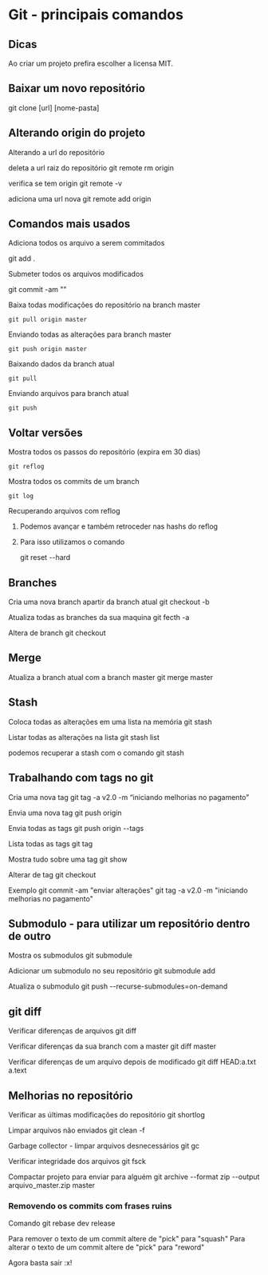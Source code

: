 # Git - principais comandos

## Dicas

Ao criar um projeto prefira escolher a licensa MIT.

## Baixar um novo repositório

git clone [url] [nome-pasta]

## Alterando origin do projeto

Alterando a url do repositório

deleta a url raiz do repositório
git remote rm origin

verifica se tem origin
git remote -v

adiciona uma url nova
git remote add origin <nova-url>

## Comandos mais usados

Adiciona todos os arquivo a serem commitados
  
  git add .

Submeter todos os arquivos modificados
  
  git commit -am "<mensagem>"


Baixa todas modificações do repositório na branch master

    git pull origin master

Enviando todas as alterações para branch master

    git push origin master
  
Baixando dados da branch atual
  
    git pull
  
Enviando arquivos para branch atual
  
    git push

## Voltar versões

Mostra todos os passos do repositório (expira em 30 dias)

    git reflog

Mostra todos os commits de um branch
    
    git log

Recuperando arquivos com reflog

1. Podemos avançar e também retroceder nas hashs do reflog
2. Para isso utilizamos o comando
    
    git reset --hard <hash>

## Branches

Cria uma nova branch apartir da branch atual
    git checkout -b <nova-branch>

Atualiza todas as branches da sua maquina
    git fecth -a

Altera de branch
    git checkout <nome>

## Merge

Atualiza a branch atual com a branch master
    git merge master

## Stash

Coloca todas as alterações em uma lista na memória
    git stash

Listar todas as alterações na lista
    git stash list

podemos recuperar a stash com o comando
    git stash <nome>

## Trabalhando com tags no git

Cria uma nova tag
    git tag -a v2.0 -m “iniciando melhorias no pagamento”

Envia uma nova tag
    git push origin <nome-tag>

Envia todas as tags
    git push origin --tags

Lista todas as tags
    git tag

Mostra tudo sobre uma tag
    git show <nome-tag>

Alterar de tag
    git checkout <nome-tag>

Exemplo
    git commit -am "enviar alterações"
    git tag -a v2.0 -m "iniciando melhorias no pagamento"

## Submodulo - para utilizar um repositório dentro de outro

Mostra os submodulos
    git submodule

Adicionar um submodulo no seu repositório
    git submodule add <url> <pasta>

Atualiza o submodulo
    git push --recurse-submodules=on-demand

## git diff

Verificar diferenças de arquivos
    git diff <arquivo1> <arquivo2>

Verificar diferenças da sua branch com a master
    git diff master

Verificar diferenças de um arquivo depois de modificado
    git diff HEAD:a.txt a.text

## Melhorias no repositório

Verificar as últimas modificações do repositório
    git shortlog

Limpar arquivos não enviados
    git clean -f

Garbage collector - limpar arquivos desnecessários
    git gc

Verificar integridade dos arquivos
    git fsck

Compactar projeto para enviar para alguém
    git archive --format zip --output arquivo_master.zip master

### Removendo os commits com frases ruins 

Comando
    git rebase dev release
 
Para remover o texto de um commit altere de "pick" para "squash"
Para alterar o texto de um commit altere de "pick" para "reword"

Agora basta sair
    :x!
